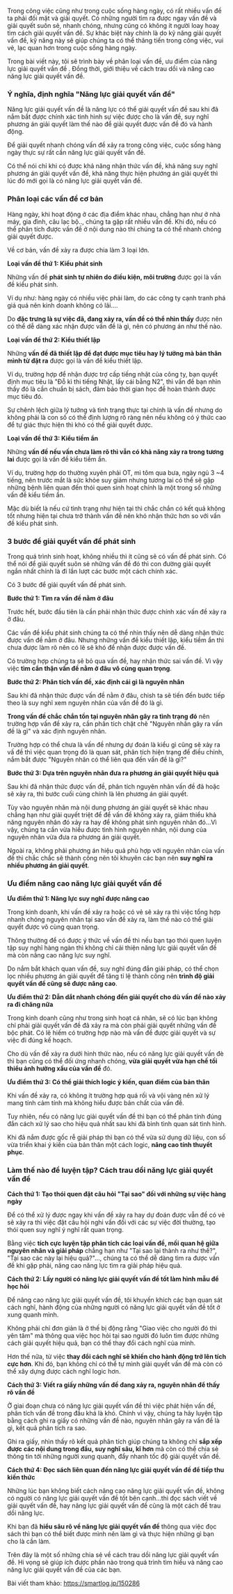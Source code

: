 Trong công việc cũng như trong cuộc sống hàng ngày, có rất nhiều vấn đề ta phải đối mặt và giải quyết. Có những người tìm ra được ngay vấn đề và giải quyết suôn sẻ, nhanh chóng, nhưng cũng có không ít người loay hoay tìm cách giải quyết vấn đề. Sự khác biệt này chính là do kỹ năng giải quyết vấn đề, kỹ năng này sẽ giúp chúng ta có thể thăng tiến trong công việc, vui vẻ, lạc quan hơn trong cuộc sống hàng ngày.

Trong bài viết này, tôi sẽ trình bày về phân loại vấn đề, ưu điểm của năng lực giải quyết vấn đề . Đồng thời, giới thiệu về cách trau dồi và năng cao năng lực giải quyết vấn đề.

### Ý nghĩa, định nghĩa "Năng lực giải quyết vấn đề"
Năng lực giải quyết vấn đề là năng lực có thể giải quyết vấn đề sau khi đã nắm bắt được chính xác tình hình sự việc được cho là vấn đề, suy nghĩ phương án giải quyết làm thế nào để giải quyết được vấn đề đó và hành động.

Để giải quyết nhanh chóng vấn đề xảy ra trong công việc, cuộc sống hàng ngày thực sự rất cần năng lực giải quyết vấn đề.

Có thể nói chỉ khi có được khả năng nhận thức vấn đề, khả năng suy nghĩ phương án giải quyết vấn đề, khả năng thực hiện phướng án giải quyết thì lúc đó mới gọi là có năng lực giải quyết vấn đề.
### Phân loại các vấn đề cơ bản
Hàng ngày, khi hoạt động ở các địa điểm khác nhau, chẳng hạn như ở nhà máy, gia đình, câu lạc bộ.., chúng ta gặp rất nhiều vấn đề.
Khi đó, nếu có thể phân tích được vấn đề ở nội dung nào thì chúng ta có thể nhanh chóng giải quyết được.

Về cơ bản, vấn đề xảy ra được chia làm 3 loại lớn.

**Loại vấn đề thứ 1: Kiểu phát sinh**

Những vấn đề **phát sinh tự nhiên do điều kiện, môi trường** được gọi là vấn đề kiểu phát sinh.

Ví dụ như: hàng ngày có nhiều việc phải làm, do các công ty cạnh tranh phá giá quá nên kinh doanh không có lãi....

Do **đặc trưng là sự việc đã, đang xảy ra, vấn đề có thể nhìn thấy** được nên có thể dễ dàng xác nhận được vấn đề là gì, nên có phương án như thế nào.

**Loại vấn đề thứ 2: Kiểu thiết lập**

Những **vấn đề đã thiết lập để đạt được mục tiêu hay lý tưởng mà bản thân mình từ đặt ra** được gọi là vấn đề kiểu thiết lập.

Ví dụ, trường hợp để nhận được trợ cấp tiếng nhật của công ty, bạn quyết định mục tiêu là "Đỗ kì thi tiếng Nhật, lấy cái bằng N2", thì vấn đề bạn nhìn thấy đó là cần chuẩn bị sách, đảm bảo thời gian học để hoàn thành được mục tiêu đó.

Sự chênh lệch giữa lý tưởng và tình trạng thực tại chính là vấn đề nhưng do không phải là con số có thể định lượng rõ ràng nên nếu không có ý thức cao để tự giác thực hiện thì khó có thể giải quyết được.

**Loại vấn đề thứ 3: Kiểu tiềm ẩn**

Những **vấn đề nếu vấn chưa làm rõ thì vẫn có khả năng xảy ra trong tương lai** được gọi là vấn đề kiểu tiềm ẩn.

Ví dụ, trường hợp do thường xuyên phải OT, mì tôm qua bưa, ngày ngủ 3 ~4 tiếng, nên trước mắt là sức khỏe suy giảm nhưng tương lai có thể sẽ gặp những bệnh liên quan đến thói quen sinh hoạt chính là một trong số những vấn đề kiểu tiềm ẩn.

Mặc dù biết là nếu cứ tình trạng như hiện tại thì chắc chắn có kết quả không tốt nhưng hiện tại chưa trở thành vấn đề nên khó nhận thức hơn so với vấn đề kiểu phát sinh.

### 3 bước để giải quyết vấn đề phát sinh
Trong quá trình sinh hoạt, không nhiều thì ít cũng sẽ có vấn đề phát sinh.
Có thể nói để giải quyết suôn sẻ những vấn đề đó thì con đường giải quyết ngắn nhất chính là đi lần lượt các bước một cách chính xác.

Có 3 bước để giải quyết vấn đề phát sinh.

**Bước thứ 1: Tìm ra vấn đề nằm ở đâu**

Trước hết, bước đầu tiên là cần phải nhận thức được chính xác vấn đề xảy ra ở đâu.

Các vấn đề kiểu phát sinh chúng ta có thể nhìn thấy nên dễ dàng nhận thức được vấn đề nằm ở đâu. Nhưng những vấn đề kiểu thiết lập, kiểu tiềm ẩn thì chưa được làm rõ nên có lẽ sẽ khó để nhận được được  vấn đề.

Có trường hợp chúng ta sẽ bỏ qua vấn đề, hay nhận thức sai vấn đề. Vì vậy việc **tìm cẩn thận vấn đề nằm ở đâu vô cùng quan trọng**.

**Bước thứ 2: Phân tích vấn đề, xác định cái gì là nguyên nhân**

Sau khi đã nhận thức được vấn đề nằm ở đâu, chish ta sẽ tiến đến bước tiếp theo là suy nghĩ xem nguyên nhân của vấn đề đó là gì.

**Trong vấn đề chắc chắn tồn tại nguyên nhân gây ra tình trạng đó** nên trường hợp vấn đề xảy ra, cần phân tích chặt chẽ "Nguyên nhân gây ra vấn đề là gì" và xác định nguyên nhân.

Trường hợp có thể chưa là vấn đề nhưng dự đoán là kiểu gì cũng sẽ xảy ra vấ đề thì việc quan trọng đó là quan sát, phân tích hiện trạng để điều chỉnh, nắm bắt được "Nguyên nhân có thể liên qua đến vấn đề là gì?"

**Bước thứ 3: Dựa trên nguyên nhân đưa ra phương án giải quyết hiệu quả**

Sau khi đã nhận thức được vấn đề, phân tích nguyên nhân vấn đề đã hoặc sẽ xảy ra, thì bước cuối cùng chính là lên phương án giải quyết.

Tùy vào nguyên nhân mà nội dung phương án giải quyết sẽ khác nhau chẳng hạn như giải quyết triệt để để vấn đề không xảy ra, giảm thiểu khả năng nguyên nhân đó xảy ra hay để không phát sinh nguyên nhân đó...Vì vậy, chúng ta cần vừa hiểu được tình hình nguyên nhân, nội dung của nguyên nhân vừa đưa ra phương án giải quyết.

Ngoài ra, không phải phương án hiệu quả phù hợp với nguyên nhân của vấn đề thì chắc chắc sẽ thành công nên tôi khuyên các bạn nên **suy nghĩ ra nhiều phương án giải quyết**.

### Ưu điểm nâng cao năng lực giải quyết vấn đề
**Ưu điểm thứ 1: Năng lực suy nghĩ được nâng cao**

Trong kinh doanh, khi vấn đề xảy ra hoặc có vẻ sẽ xảy ra thì việc tổng hợp nhanh chóng nguyên nhân tại sao vấn đề xảy ra, làm thế nào có thể giải quyết được vô cùng quan trọng.

Thông thường để có được ý thức về vấn đề thì nếu bạn tạo thói quen luyện tập suy nghĩ hàng ngàn thì không chỉ cải thiện năng lực giải quyết vấn đề mà còn nâng cao năng lực suy nghĩ.

Do nắm bắt khách quan vấn đề, suy nghĩ đúng đắn giải pháp, có thể chọn lọc nhiều phương án giải quyết để tăng tỉ lệ thành công nên **trình độ giải quyết vấn đề cũng sẽ được nâng cao**.

**Ưu điểm thứ 2: Dẫn dắt nhanh chóng đền giải quyết cho dù vấn đề nào xảy ra đi chăng nữa**

Trong kinh doanh cũng như trong sinh hoạt cá nhân, sẽ có lúc bạn không chỉ phải giải quyết vấn đề đã xảy ra mà còn phải giải quyết những vấn đề bộc phát. 
Có lẽ hiếm có trường hợp nào mà vấn đề được giải quyết và sự việc đi đúng kế hoạch.

Cho dù vấn đề xảy ra dưới hình thức nào, nếu có năng lực giải quyết vấn đè thì bạn cũng có thể đối ứng nhanh chóng, **vừa giải quyết vừa hạn chế tối thiểu ảnh hưởng xấu của vấn đề** đó.

**Ưu điểm thứ 3: Có thể giải thích logic ý kiến, quan điểm của bản thân**

Khi vấn đề xảy ra, có không ít trường hợp quá rối và vội vàng nên xử lý mang tính cảm tính mà không hiểu được bản chất của vấn đề.

Tuy nhiên, nếu có năng lực giải quyết vấn đề thì bạn có thể phân tính đúng đắn cách xử lý sao cho hiệu quả nhất sau khi đã bình tình quan sát tình hình.

Khi đã nắm được gốc rễ giải pháp thì bạn có thể vừa sử dụng dữ liệu, con số vừa triển khai ý kiến của bản thân một cách logic, **nâng cao tính thuyết phục**.

### Làm thế nào để luyện tập? Cách trau dồi năng lực giải quyết vấn đề
**Cách thứ 1: Tạo thói quen đặt câu hỏi "Tại sao" đối với những sự việc hàng ngày**

Để có thể xử lý được ngay khi vấn đề xảy ra hay dự đoán được vẫn đề có vẻ sẽ xảy ra thì việc đặt câu hỏi nghi vấn đối với các sự việc đời thường, tạo thói quen suy nghĩ ý nghĩ rất quan trọng.

Bằng việc **tích cực luyện tập phân tích các loại vấn đề, mối quan hệ giữa nguyên nhân và giải pháp** chẳng hạn như "Tại sao lại thành ra như thế?", "Tại sao các này lại hiệu quả?"..., chúng ta có thể dễ dàng tìm ra được vấn đề khi gặp phải, năng cao năng lực tìm ra giải pháp hiệu quả.

**Cách thứ 2: Lấy người có năng lực giải quyết vấn đề tốt làm hình mẫu để học hỏi**

Để nâng cao năng lực giải quyết vấn đề, tôi khuyến khích các bạn quan sát cách nghĩ, hành động của những người có năng lực giải quyết vấn đề tốt ở xung quanh mình.

Không phải chỉ đơn giản là ở thế bị động rằng "Giao việc cho người đó thì yên tâm" mà  thông qua việc học hỏi tại sao người đó luôn tìm được những cách giải quyết hiệu quả, bạn có thể thay đổi cách nghĩ của mình.

Hơn thế nữa, từ việc **thay đổi cách nghĩ sẽ khiến cho hành động trở lên tích cực hơn**. Khi đó, bạn không chỉ có thể tự mình giải quyết vấn đề mà còn có thể xây dựng được cách nghĩ logic hơn.

**Cách thứ 3: Viết ra giấy những vấn đề đang xảy ra, nguyên nhân để thấy rõ vấn đề**

Ở giai đoạn chưa có năng lực giải quyết vấn đề thì việc phát hiện vấn đề, phân tích vấn đề trong đầu khá là khó. Chính vì vậy, chúng ta hãy luyện tập bằng cách ghi ra giấy có những vấn đề nào, nguyên nhân gây ra vấn đề là gì, kết quả phân tích ra sao.

Ghi ra giấy, nhìn thấy rõ kết quả phân tích giúp chúng ta không chỉ **sắp xếp được các nội dung trong đầu, suy nghĩ sâu, kĩ hơn** mà còn có thể chia sẻ thông tin tới những người xung quanh, đẩy nhanh tốc độ giải quyết vấn đề.

**Cách thứ 4: Đọc sách liên quan đến năng lực giải quyết vấn đề để tiếp thu kiến thức**

Những lúc bạn không biết cách nâng cao năng lực giải quyết vấn đề, không có người có năng lực giải quyết vấn đề tốt bên cạnh...thì đọc sách viết về giải quyết vấn đề, hay năng lực giải quyết vấn đề cũng là một cách để trau dồi năng lực.

Khi bạn đã **hiểu sâu rõ về năng lực giải quyết vấn đề** thông qua việc đọc sách thì bạn có thể biết được mình nên làm gì và thực hiện những gì bạn cho là cần làm.

Trên đây là một số những chia sẻ về cách trau dồi năng lực giải quyết vấn đề. Hi vọng sẽ giúp ích được phần nào trong quá trình tìm hiểu và nâng cao năng lực giải quyết vấn đề của các bạn.

Bài viết tham khảo: https://smartlog.jp/150286